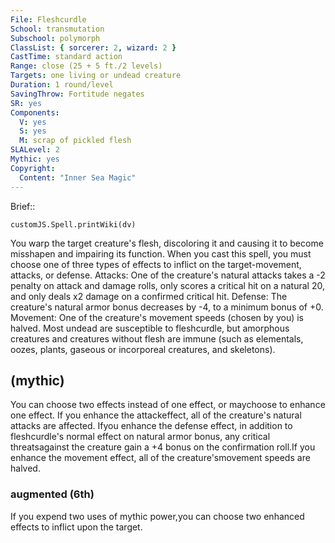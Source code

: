 ```yaml
---
File: Fleshcurdle
School: transmutation
Subschool: polymorph
ClassList: { sorcerer: 2, wizard: 2 }
CastTime: standard action
Range: close (25 + 5 ft./2 levels)
Targets: one living or undead creature
Duration: 1 round/level
SavingThrow: Fortitude negates
SR: yes
Components:
  V: yes
  S: yes
  M: scrap of pickled flesh
SLALevel: 2
Mythic: yes
Copyright:
  Content: "Inner Sea Magic"
---
```

Brief:: 

```dataviewjs
customJS.Spell.printWiki(dv)
```

You warp the target creature's flesh, discoloring it and causing it to become misshapen and impairing its function. When you cast this spell, you must choose one of three types of effects to inflict on the target-movement, attacks, or defense.  Attacks: One of the creature's natural attacks takes a -2 penalty on attack and damage rolls, only scores a critical hit on a natural 20, and only deals x2 damage on a confirmed critical hit.  Defense: The creature's natural armor bonus decreases by -4, to a minimum bonus of +0.  Movement: One of the creature's movement speeds (chosen by you) is halved.  Most undead are susceptible to fleshcurdle, but amorphous creatures and creatures without flesh are immune (such as elementals, oozes, plants, gaseous or incorporeal creatures, and skeletons).


## (mythic)

You can choose two effects instead of one effect, or maychoose to enhance one effect. If you enhance the attackeffect, all of the creature's natural attacks are affected. Ifyou enhance the defense effect, in addition to fleshcurdle's normal effect on natural armor bonus, any critical threatsagainst the creature gain a +4 bonus on the confirmation roll.If you enhance the movement effect, all of the creature'smovement speeds are halved.


### augmented (6th)

If you expend two uses of mythic power,you can choose two enhanced effects to inflict upon the target.
